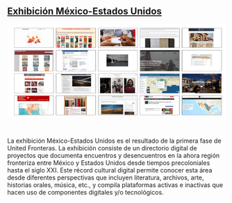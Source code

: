 ## [Exhibición México-Estados Unidos](https://unitedfronteras.github.io//ufexhibition_mexusa/)

<a href="https://unitedfronteras.github.io//ufexhibition_mexusa/"><img src="/images/us-mex-exhibit.png" alt="Screenshot from US-Mexico Borderlands Exhibit"></a>

<br>

La exhibición México-Estados Unidos es el resultado de la primera fase de United Fronteras. La exhibición consiste de un directorio digital de proyectos que documenta encuentros y desencuentros en la ahora región fronteriza entre México y Estados Unidos desde tiempos precoloniales hasta el siglo XXI. Este récord cultural digital permite conocer esta área desde diferentes perspectivas que incluyen literatura, archivos, arte, historias orales, música, etc., y compila plataformas activas e inactivas que hacen uso de componentes digitales y/o tecnológicos.
